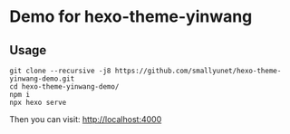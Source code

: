 # Demo for hexo-theme-yinwang 

## Usage

```
git clone --recursive -j8 https://github.com/smallyunet/hexo-theme-yinwang-demo.git
cd hexo-theme-yinwang-demo/
npm i
npx hexo serve
```

Then you can visit: [http://localhost:4000](http://localhost:4000)

